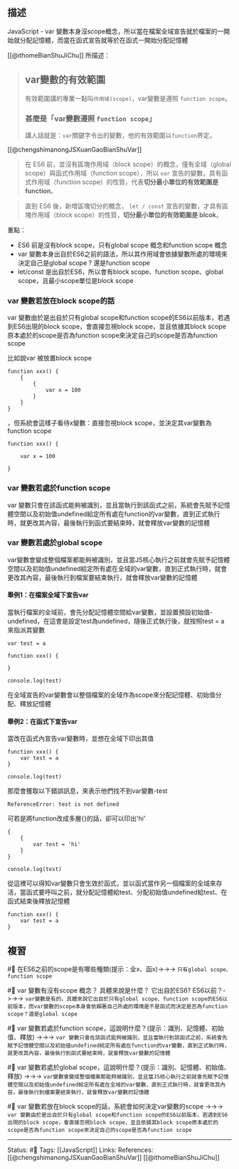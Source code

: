 

## 描述
JavaScript - var 變數本身沒scope概念，所以當在檔案全域宣告就於檔案的一開始就分配記憶體，而當在函式宣告就等於在函式一開始分配記憶體

[[@ithomeBianShuJiChu]] 所描述：
> ## var變數的有效範圍
> 有效範圍講的專業一點叫`作用域(scope)`，var變數是遵照 `function scope`。
> ### 甚麼是「var變數遵照 `function scope`」
> 講人話就是：`var`關鍵字令出的變數，他的有效範圍以`function`界定。


[[@chengshimanongJSXuanGaoBianShuVar]]

> 在 ES6 前，並沒有區塊作用域（block scope）的概念，僅有全域（global scope）與函式作用域（function scope），所以 `var` 宣告的變數，具有函式作用域（function scope）的性質，代表**切分最小單位的有效範圍是 function**。

> 直到 ES6 後，新增區塊切分的概念， `let / const` 宣告的變數，才具有區塊作用域（block scope）的性質，**切分最小單位的有效範圍是 blcok**。

重點：
- ES6 前是沒有block scope，只有global scope 概念和function scope 概念
- var 變數本身出自於ES6之前的語法，所以其作用域會依據變數所處的環境來決定自己是global scope ? 還是function scope
- let/const 是出自於ES6，所以會有block scope、function scope、global scope，且最小scope單位是block scope
### var 變數若放在block scope的話
var 變數由於是出自於只有global scope和function scope的ES6以前版本，若遇到ES6出現的block scope，會直接忽視block scope，並且依據其block scope原本處於的scope是否為function scope來決定自己的scope是否為function scope

比如說var 被放置block scope
```
function xxx() {
	{
		{
			var x = 100
		}
	}
}
```
，但系統會這樣子看待x變數：直接忽視block scope，並決定其var變數為function scope
```
function xxx() {

	var x = 100
	
}
```

### var 變數若處於function scope
var 變數只會在該函式能夠被識別，並且當執行到該函式之前，系統會先賦予記憶體空間以及初始值undefined給定所有處在function的var變數，直到正式執行時，就更改其內容，最後執行到函式要結束時，就會釋放var變數的記憶體

###  var 變數若處於global scope 

 var變數會變成整個檔案都能夠被識別，並且當JS核心執行之前就會先賦予記憶體空間以及初始值undefined給定所有處在全域的var變數，直到正式執行時，就會更改其內容，最後執行到檔案要結束執行，就會釋放var變數的記憶體
 


#### 舉例1：在檔案全域下宣告var

當執行檔案的全域前，會先分配記憶體空間給var變數，並設置預設初始值-undefined，在這會是設定test為undefined，隨後正式執行後，就按照test = a 來指派其變數
```
var test = a

function xxx() {

}

console.log(test)
```

在全域宣告的var變數會以整個檔案的全域作為scope來分配記憶體、初始值分配、釋放記憶體

#### 舉例2：在函式下宣告var

當改在函式內宣告var變數時，並想在全域下印出其值

```
function xxx() {
	var test = a
}

console.log(test)
```
那麼會獲取以下錯誤訊息，來表示他們找不到var變數-test
```
ReferenceError: test is not defined
```

可若是將function改成多層{}的話，卻可以印出'hi'

```
{	
	{
		var test = 'hi'
	}
}

console.log(test)
```

從這裡可以得知var變數只會生效於函式，並以函式當作另一個檔案的全域來存活，當函式要呼叫之前，就分配記憶體給test、分配初始值undefined給test、在函式結束後釋放記憶體
```
function xxx() {
	var test = a
}
```

## 複習
#🧠 在ES6之前的scope是有哪些種類(提示：全x、函x)->->-> `只有global scope、function scope`
<!--SR:!2022-10-09,73,250-->

#🧠  var 變數有沒有scope 概念？ 具體來說是什麼？ 它出自於ES6? ES6以前？->->-> `var變數是有的，具體來說它出自於只有global scope、function scope的ES6以前版本，而var變數的scope本身會依賴著自己所處的環境是不是函式而決定是否為function scope？還是global scope`
<!--SR:!2023-02-19,152,250-->

#🧠  var 變數若處於function scope，這說明什麼？(提示：識別、記憶體、初始值、釋放) ->->-> `var 變數只會在該函式能夠被識別，並且當執行到該函式之前，系統會先賦予記憶體空間以及初始值undefined給定所有處在function的var變數，直到正式執行時，就更改其內容，最後執行到函式要結束時，就會釋放var變數的記憶體`
<!--SR:!2022-10-10,74,250-->

#🧠  var 變數若處於global scope，這說明什麼？(提示：識別、記憶體、初始值、釋放) ->->->  `var變數會變成整個檔案都能夠被識別，並且當JS核心執行之前就會先賦予記憶體空間以及初始值undefined給定所有處在全域的var變數，直到正式執行時，就會更改其內容，最後執行到檔案要結束執行，就會釋放var變數的記憶體`
<!--SR:!2023-04-10,185,250-->

#🧠 var 變數若放在block scope的話，系統會如何決定var變數的scope ->->-> `var 變數由於是出自於只有global scope和function scope的ES6以前版本，若遇到ES6出現的block scope，會直接忽視block scope，並且依據其block scope原本處於的scope是否為function scope來決定自己的scope是否為function scope`
<!--SR:!2023-02-14,150,250-->


---
Status: #🌱 
Tags:
[[JavaScript]]
Links:
References:
[[@chengshimanongJSXuanGaoBianShuVar]]
[[@ithomeBianShuJiChu]]